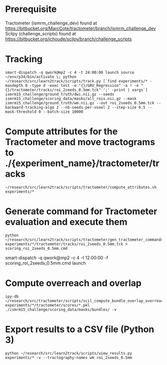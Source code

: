 # Prerequisite
Tractometer (ismrm_challenge_dev) found at https://bitbucket.org/MarcCote/tractometer/branch/ismrm_challenge_dev
Scilpy (challenge_scripts) found at https://bitbucket.org/jchoude/scilpy/branch/challenge_scripts

# Tracking
```
smart-dispatch -q qwork@mp2 -c 4 -t 24:00:00 launch source ~/env/p34/bin/activate \; python ~/research/src/learn2track/scripts/track.py [`find experiments/* -maxdepth 0 -type d -exec test -e "{}/GRU_Regression" -a ! -e "{}/tractometer/tracks/roi_2seeds_0.5mm.tck" ';' -print | xargs`] ismrm15_challenge/ground_truth/dwi.nii.gz --seeds ismrm15_challenge/scoring_data/masks/all_rois.nii.gz --mask ismrm15_challenge/ground_truth/wm.nii.gz --out roi_2seeds_0.5mm.tck --backward-tracking-algo 2 --nb-seeds-per-voxel 2 --step-size 0.5 --mask-threshold 0 --batch-size 10000
```

# Compute attributes for the Tractometer and move tractograms to ./{experiment_name}/tractometer/tracks
```
~/research/src/learn2track/scripts/tractometer/compute_attributes.sh experiments/*
```

# Generate command for Tractometer evaluation and execute them
```
python ~/research/src/learn2track/scripts/tractometer/gen_tractometer_commands.py experiments/*/tractometer/tracks/roi_2seeds_0.5mm.tck > scoring_roi_2seeds_0.5mm.cmd
```

smart-dispatch -q qwork@mp2 -c 4 -t 12:00:00 -f scoring_roi_2seeds_0.5mm.cmd launch

# Compute overreach and overlap
```
ipy-db ~/research/src/tractometer/scripts/scil_compute_bundle_overlap_overreach.py experiments/*/tractometer/scores/*.pkl ./ismrm15_challenge/scoring_data/masks/bundles/ -v
```

# Export results to a CSV file (Python 3)
```
python ~/research/src/learn2track/scripts/view_results.py experiments/* -v --tractography-names wm roi_2seeds_0.5mm
```
